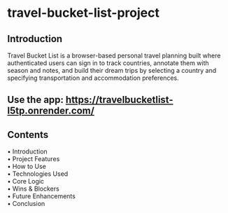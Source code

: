 # travel-bucket-list-project

## Introduction  
Travel Bucket List is a browser-based personal travel planning built where authenticated users can sign in to track countries, annotate them with season and notes, and build their dream trips by selecting a country and specifying transportation and accommodation preferences.


## Use the app: https://travelbucketlist-l5tp.onrender.com/


## Contents

• Introduction  
• Project Features  
• How to Use  
• Technologies Used  
• Core Logic  
• Wins & Blockers  
• Future Enhancements  
• Conclusion 
